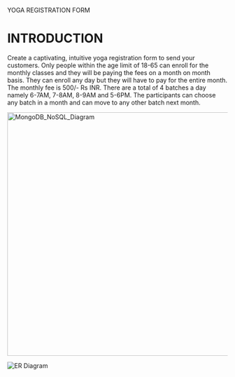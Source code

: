 YOGA REGISTRATION FORM

# INTRODUCTION

Create a captivating, intuitive yoga registration form to send your customers. Only people within the age limit of 18-65 can enroll for the monthly classes and they will be paying the fees on a month on month basis. They can enroll any day but they will have to pay for the entire month. The monthly fee is 500/- Rs INR. There are a total of 4 batches a day namely 6-7AM, 7-8AM, 8-9AM and 5-6PM. The participants can choose any batch in a month and can move to any other batch next month.


<img width="556" alt="MongoDB_NoSQL_Diagram" src="https://user-images.githubusercontent.com/90963546/207116667-35bcaa97-6ba1-45bc-a348-93c7098bc3ab.png">

![ER Diagram](https://user-images.githubusercontent.com/90963546/207116369-16e3a6a9-383b-4a9b-950c-3fccdf5b18c6.PNG)
